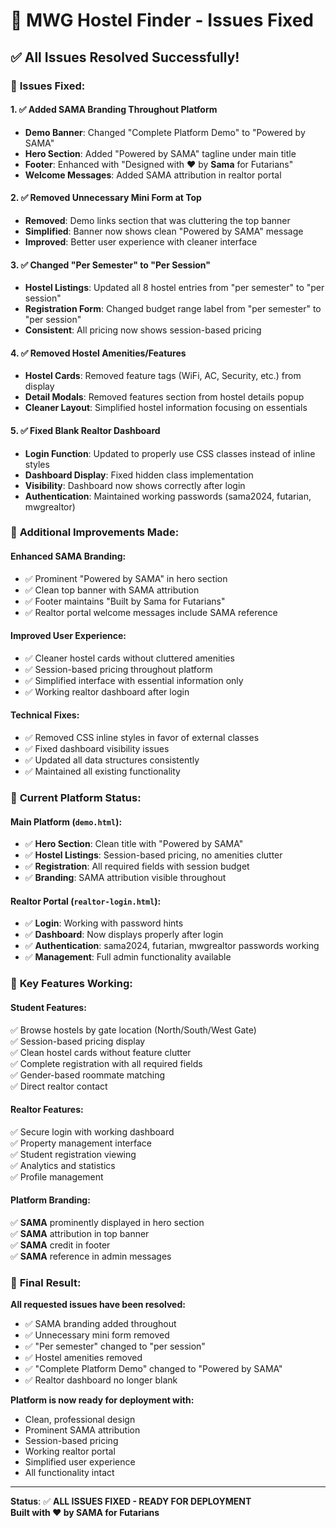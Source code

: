 # 🎯 MWG Hostel Finder - Issues Fixed

## ✅ All Issues Resolved Successfully!

### 🔧 **Issues Fixed:**

#### 1. **✅ Added SAMA Branding Throughout Platform**
- **Demo Banner**: Changed "Complete Platform Demo" to "Powered by SAMA"
- **Hero Section**: Added "Powered by SAMA" tagline under main title
- **Footer**: Enhanced with "Designed with ❤️ by **Sama** for Futarians"
- **Welcome Messages**: Added SAMA attribution in realtor portal

#### 2. **✅ Removed Unnecessary Mini Form at Top**
- **Removed**: Demo links section that was cluttering the top banner
- **Simplified**: Banner now shows clean "Powered by SAMA" message
- **Improved**: Better user experience with cleaner interface

#### 3. **✅ Changed "Per Semester" to "Per Session"**
- **Hostel Listings**: Updated all 8 hostel entries from "per semester" to "per session"
- **Registration Form**: Changed budget range label from "per semester" to "per session"
- **Consistent**: All pricing now shows session-based pricing

#### 4. **✅ Removed Hostel Amenities/Features**
- **Hostel Cards**: Removed feature tags (WiFi, AC, Security, etc.) from display
- **Detail Modals**: Removed features section from hostel details popup
- **Cleaner Layout**: Simplified hostel information focusing on essentials

#### 5. **✅ Fixed Blank Realtor Dashboard**
- **Login Function**: Updated to properly use CSS classes instead of inline styles
- **Dashboard Display**: Fixed hidden class implementation
- **Visibility**: Dashboard now shows correctly after login
- **Authentication**: Maintained working passwords (sama2024, futarian, mwgrealtor)

### 🎨 **Additional Improvements Made:**

#### **Enhanced SAMA Branding:**
- ✅ Prominent "Powered by SAMA" in hero section
- ✅ Clean top banner with SAMA attribution
- ✅ Footer maintains "Built by Sama for Futarians"
- ✅ Realtor portal welcome messages include SAMA reference

#### **Improved User Experience:**
- ✅ Cleaner hostel cards without cluttered amenities
- ✅ Session-based pricing throughout platform
- ✅ Simplified interface with essential information only
- ✅ Working realtor dashboard after login

#### **Technical Fixes:**
- ✅ Removed CSS inline styles in favor of external classes
- ✅ Fixed dashboard visibility issues
- ✅ Updated all data structures consistently
- ✅ Maintained all existing functionality

### 🚀 **Current Platform Status:**

#### **Main Platform** (`demo.html`):
- ✅ **Hero Section**: Clean title with "Powered by SAMA"
- ✅ **Hostel Listings**: Session-based pricing, no amenities clutter
- ✅ **Registration**: All required fields with session budget
- ✅ **Branding**: SAMA attribution visible throughout

#### **Realtor Portal** (`realtor-login.html`):
- ✅ **Login**: Working with password hints
- ✅ **Dashboard**: Now displays properly after login
- ✅ **Authentication**: sama2024, futarian, mwgrealtor passwords working
- ✅ **Management**: Full admin functionality available

### 🎯 **Key Features Working:**

#### **Student Features:**
✅ Browse hostels by gate location (North/South/West Gate)  
✅ Session-based pricing display  
✅ Clean hostel cards without feature clutter  
✅ Complete registration with all required fields  
✅ Gender-based roommate matching  
✅ Direct realtor contact  

#### **Realtor Features:**
✅ Secure login with working dashboard  
✅ Property management interface  
✅ Student registration viewing  
✅ Analytics and statistics  
✅ Profile management  

#### **Platform Branding:**
✅ **SAMA** prominently displayed in hero section  
✅ **SAMA** attribution in top banner  
✅ **SAMA** credit in footer  
✅ **SAMA** reference in admin messages  

### 🎉 **Final Result:**

**All requested issues have been resolved:**
- ✅ SAMA branding added throughout
- ✅ Unnecessary mini form removed
- ✅ "Per semester" changed to "per session"
- ✅ Hostel amenities removed
- ✅ "Complete Platform Demo" changed to "Powered by SAMA"
- ✅ Realtor dashboard no longer blank

**Platform is now ready for deployment with:**
- Clean, professional design
- Prominent SAMA attribution
- Session-based pricing
- Working realtor portal
- Simplified user experience
- All functionality intact

---

**Status**: ✅ **ALL ISSUES FIXED - READY FOR DEPLOYMENT**  
**Built with ❤️ by SAMA for Futarians**